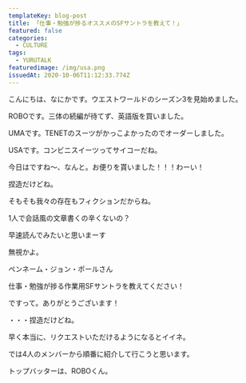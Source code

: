```yaml
---
templateKey: blog-post
title: 「仕事・勉強が捗るオススメのSFサントラを教えて！」
featured: false
categories:
  - CULTURE
tags:
  - YURUTALK
featuredimage: /img/usa.png
issuedAt: 2020-10-06T11:12:33.774Z
---
```



こんにちは、なにかです。ウエストワールドのシーズン3を見始めました。



ROBOです。三体の続編が待てず、英語版を買いました。



UMAです。TENETのスーツがかっこよかったのでオーダーしました。



USAです。コンビニスイーツってサイコーだね。



今日はですね〜、なんと。お便りを貰いました！！！わーい！



捏造だけどね。



そもそも我々の存在もフィクションだからね。



1人で会話風の文章書くの辛くないの？



早速読んでみたいと思いまーす



無視かよ。



ペンネーム・ジョン・ポールさん

仕事・勉強が捗る作業用SFサントラを教えてください！



ですって。ありがとうございます！



・・・捏造だけどね。



早く本当に、リクエストいただけるようになるとイイネ。



では4人のメンバーから順番に紹介して行こうと思います。



トップバッターは、ROBOくん。